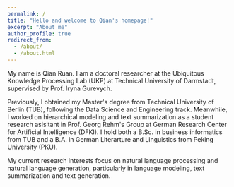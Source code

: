 ```yaml
---
permalink: /
title: "Hello and welcome to Qian's homepage!"
excerpt: "About me"
author_profile: true
redirect_from: 
  - /about/
  - /about.html
---
```


My name is Qian Ruan. I am a doctoral researcher at the Ubiquitous Knowledge Processing Lab (UKP) at Technical University of Darmstadt, supervised by Prof. Iryna Gurevych.

Previously, I obtained my Master's degree from Technical University of Berlin (TUB), following the Data Science and Engineering track. Meanwhile, I worked on hierarchical modeling and text summarization as a student research asisitant in Prof. Georg Rehm's Group at German Research Center for Artificial Intelligence (DFKI). I hold both a B.Sc. in business informatics from TUB and a B.A. in German Literarture and Linguistics from Peking University (PKU).

My current research interests focus on natural language processing and natural language generation, particularly in language modeling, text summarization and text generation.
